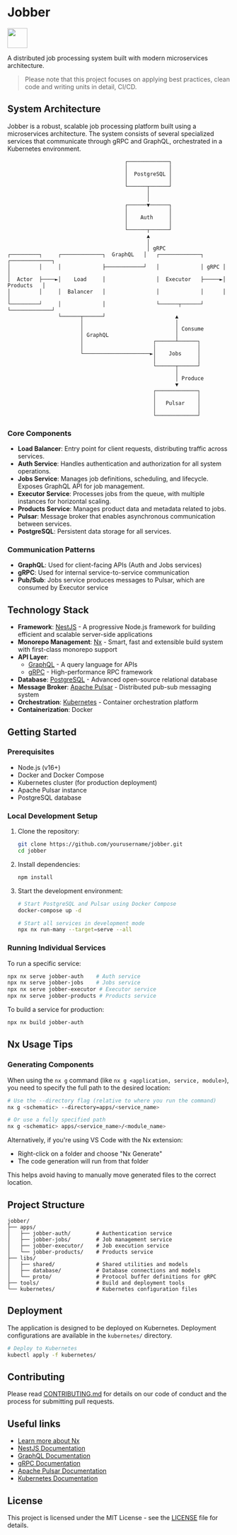 # Jobber

<a alt="Nx logo" href="https://nx.dev" target="_blank" rel="noreferrer"><img src="https://raw.githubusercontent.com/nrwl/nx/master/images/nx-logo.png" width="45"></a>

A distributed job processing system built with modern microservices architecture.

> Please note that this project focuses on applying best practices, clean code and writing units in detail, CI/CD.

## System Architecture

Jobber is a robust, scalable job processing platform built using a microservices architecture. The system consists of several specialized services that communicate through gRPC and GraphQL, orchestrated in a Kubernetes environment.

```
                                     ┌─────────────┐
                                     │             │
                                     │  PostgreSQL │
                                     │             │
                                     └──────┬──────┘
                                            │
                                            │
                                     ┌──────▼──────┐
                                     │             │
                                     │    Auth     │
                                     │             │
                                     └──────┬──────┘
                                            ▲
                                            │
                                            │ gRPC
┌─────────┐     ┌─────────────┐  GraphQL   │   ┌─────────────┐      ┌─────────────┐
│         │     │             ├────────────┘   │             │ gRPC │             │
│  Actor  ├────►│    Load     │                │  Executor   ├─────►│  Products   │
│         │     │  Balancer   │                │             │      │             │
└─────────┘     │             │                └──────┬──────┘      └─────────────┘
                └──────┬──────┘                      ▲
                       │                             │
                       │                             │ Consume
                       │ GraphQL                     │
                       │                      ┌──────┴──────┐
                       │                      │             │
                       └─────────────────────►│    Jobs     │
                                              │             │
                                              └──────┬──────┘
                                                     │
                                                     │ Produce
                                                     ▼
                                              ┌─────────────┐
                                              │             │
                                              │   Pulsar    │
                                              │             │
                                              └─────────────┘
```

### Core Components

- **Load Balancer**: Entry point for client requests, distributing traffic across services.
- **Auth Service**: Handles authentication and authorization for all system operations.
- **Jobs Service**: Manages job definitions, scheduling, and lifecycle. Exposes GraphQL API for job management.
- **Executor Service**: Processes jobs from the queue, with multiple instances for horizontal scaling.
- **Products Service**: Manages product data and metadata related to jobs.
- **Pulsar**: Message broker that enables asynchronous communication between services.
- **PostgreSQL**: Persistent data storage for all services.

### Communication Patterns

- **GraphQL**: Used for client-facing APIs (Auth and Jobs services)
- **gRPC**: Used for internal service-to-service communication
- **Pub/Sub**: Jobs service produces messages to Pulsar, which are consumed by Executor service

## Technology Stack

- **Framework**: [NestJS](https://nestjs.com/) - A progressive Node.js framework for building efficient and scalable server-side applications
- **Monorepo Management**: [Nx](https://nx.dev/) - Smart, fast and extensible build system with first-class monorepo support
- **API Layer**:
  - [GraphQL](https://graphql.org/) - A query language for APIs
  - [gRPC](https://grpc.io/) - High-performance RPC framework
- **Database**: [PostgreSQL](https://www.postgresql.org/) - Advanced open-source relational database
- **Message Broker**: [Apache Pulsar](https://pulsar.apache.org/) - Distributed pub-sub messaging system
- **Orchestration**: [Kubernetes](https://kubernetes.io/) - Container orchestration platform
- **Containerization**: Docker

## Getting Started

### Prerequisites

- Node.js (v16+)
- Docker and Docker Compose
- Kubernetes cluster (for production deployment)
- Apache Pulsar instance
- PostgreSQL database

### Local Development Setup

1. Clone the repository:

   ```sh
   git clone https://github.com/yourusername/jobber.git
   cd jobber
   ```

2. Install dependencies:

   ```sh
   npm install
   ```

3. Start the development environment:

   ```sh
   # Start PostgreSQL and Pulsar using Docker Compose
   docker-compose up -d

   # Start all services in development mode
   npx nx run-many --target=serve --all
   ```

### Running Individual Services

To run a specific service:

```sh
npx nx serve jobber-auth    # Auth service
npx nx serve jobber-jobs    # Jobs service
npx nx serve jobber-executor # Executor service
npx nx serve jobber-products # Products service
```

To build a service for production:

```sh
npx nx build jobber-auth
```

## Nx Usage Tips

### Generating Components

When using the `nx g` command (like `nx g <application, service, module>`), you need to specify the full path to the desired location:

```sh
# Use the --directory flag (relative to where you run the command)
nx g <schematic> --directory=apps/<service_name>

# Or use a fully specified path
nx g <schematic> apps/<service_name>/<module_name>
```

Alternatively, if you're using VS Code with the Nx extension:

- Right-click on a folder and choose "Nx Generate"
- The code generation will run from that folder

This helps avoid having to manually move generated files to the correct location.

## Project Structure

```
jobber/
├── apps/
│   ├── jobber-auth/        # Authentication service
│   ├── jobber-jobs/        # Job management service
│   ├── jobber-executor/    # Job execution service
│   └── jobber-products/    # Products service
├── libs/
│   ├── shared/             # Shared utilities and models
│   ├── database/           # Database connections and models
│   └── proto/              # Protocol buffer definitions for gRPC
├── tools/                  # Build and deployment tools
└── kubernetes/             # Kubernetes configuration files
```

## Deployment

The application is designed to be deployed on Kubernetes. Deployment configurations are available in the `kubernetes/` directory.

```sh
# Deploy to Kubernetes
kubectl apply -f kubernetes/
```

## Contributing

Please read [CONTRIBUTING.md](CONTRIBUTING.md) for details on our code of conduct and the process for submitting pull requests.

## Useful links

- [Learn more about Nx](https://nx.dev/nx-api/nest?utm_source=nx_project&utm_medium=readme&utm_campaign=nx_projects)
- [NestJS Documentation](https://docs.nestjs.com/)
- [GraphQL Documentation](https://graphql.org/learn/)
- [gRPC Documentation](https://grpc.io/docs/)
- [Apache Pulsar Documentation](https://pulsar.apache.org/docs/en/standalone/)
- [Kubernetes Documentation](https://kubernetes.io/docs/home/)

## License

This project is licensed under the MIT License - see the [LICENSE](LICENSE) file for details.

